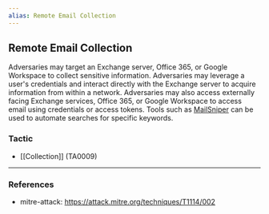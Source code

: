 ```yaml
---
alias: Remote Email Collection
---
```


## Remote Email Collection

Adversaries may target an Exchange server, Office 365, or Google Workspace to collect sensitive information. Adversaries may leverage a user's credentials and interact directly with the Exchange server to acquire information from within a network. Adversaries may also access externally facing Exchange services, Office 365, or Google Workspace to access email using credentials or access tokens. Tools such as [MailSniper](https://attack.mitre.org/software/S0413) can be used to automate searches for specific keywords.


### Tactic

- [[Collection]] (TA0009)


---
### References

- mitre-attack: https://attack.mitre.org/techniques/T1114/002
